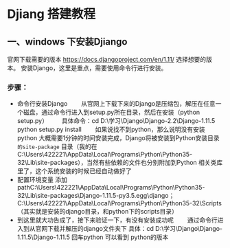 # Djiang 搭建教程
## 一、windows 下安装Djiango
官网下载需要的版本 https://docs.djangoproject.com/en/1.11/
选择想要的版本。
安装Django，这里是重点，需要使用命令行进行安装。
### 步骤：
- 命令行安装Django 
　　从官网上下载下来的Django是压缩包，解压在任意一个磁盘，通过命令行进入到setup.py所在目录，然后在安装（python setup.py）
　　具体命令：cd D:\学习\Django\Django-2.2\Django-1.11.5  python setup.py install
　　如果说找不到python，那么说明没有安装python
   大概需要1分钟的时间安装完成，Django将被安装到Python安装目录`` 的site-package`` 目录（我的在C:\Users\422221\AppData\Local\Programs\Python\Python35-32\Lib\site-packages），当然有些依赖的文件也分别附加到Python 相关类库里了，这个系统安装的时候已经自动做好了
- 配置环境变量
添加pathC:\Users\422221\AppData\Local\Programs\Python\Python35-32\Lib\site-packages\Django-1.11.5-py3.5.egg\django；C:\Users\422221\AppData\Local\Programs\Python\Python35-32\Scripts（其实就是安装的django目录，和python下的scripts目录）
- 到这里就大功告成了，接下来验证一下，有没有安装成功呢
　　通过命令行进入到从官网下载并解压的django文件夹下
   具体：cd D:\学习\Django\Django-1.11.5\Django-1.11.5 
   回车python 可以看到 python的版本
